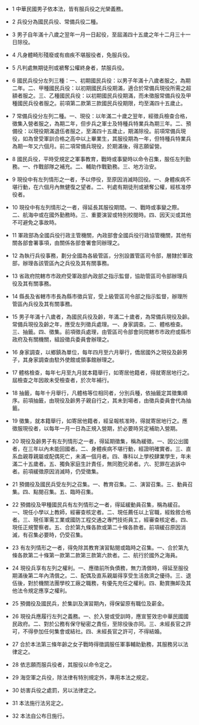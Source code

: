 * 1 中華民國男子依本法，皆有服兵役之光榮義務。

* 2 兵役分為國民兵役、常備兵役二種。

* 3 男子自年滿十八歲之翌年一月一日起役，至屆滿四十五歲之年十二月三十一日除役。

* 4 凡身體畸形殘廢或有痼疾不堪服役者，免服兵役。

* 5 凡判處無期徒刑或褫奪公權終身者，禁服兵役。

* 6 國民兵役分左列三種：一、初期國民兵役：以男子年滿十八歲者服之，為期二年。二、甲種國民兵役：以初期國民兵役期滿，適合於常備兵現役所需之超額者服之。三、乙種國民兵役：以初期國民兵役期滿，而未徵服常備兵役及甲種國民兵役者服之。前項第二款第三款國民兵役期限，均至滿四十五歲止。

* 7 常備兵役分左列二種。一、現役：以年滿二十歲之翌年，經徵兵檢查合格，徵集入營者服之，為期二年，但步兵之軍士及特種兵特業兵為期三年。二、預備役：以現役期滿退伍者服之，至滿四十五歲止，期滿除役。前項常備兵現役，如為曾受軍訓合格之高中以上畢業生，其服役期為一年，但特種兵特業兵為期一年又六個月。前二項常備兵現役，於期滿後，得志願留營。

* 8 國民兵役，平時受規定之軍事教育，戰時或事變時以命令召集，服任左列勤務。一、作戰部隊之補充。二、輔助作戰勤務。三、地方治安。

* 9 現役中有左列情形之一者，予以停役，至原因消滅時回役。一、身體疾病不堪行動，在六個月內無健復之望者。二、判處有期徒刑或褫奪公權，經核准停役者。

* 10 現役中有左列情形之一者，得延長其服役期間。一、戰時或事變之際。二、航海中或在國外勤務時。三、重要演習或特別校閱時。四、因天災或其他不可避免之事故時。

* 11 軍政部為全國兵役行政主管機關，內政部會全國兵役行政協管機關，其他有關各部會署事項，由關係各部會署會同辦理之。

* 12 為執行兵役事務，劃分全國為各級管區，分別設置管區司令部，層隸於軍政部，辦理各該管區內之兵役及其有關事務。

* 13 省政府院轄市市政府受軍政部內政部之指示監督，協助管區司令部辦理兵役及其有關事務。

* 14 縣長及省轄市市長為縣市徵兵官，受上級管區司令部之指示監督，辦理所管區內兵役及其有關事務。

* 15 男子年滿十八歲者，為國民兵役及齡，年滿二十歲者，為常備兵現役及齡。常備兵現役及齡之年，應受左列徵兵處理。一、身家調查。二、體格檢查。三、抽籤。四、徵集。前項徵兵處理，由管區司令部會同院轄市市政府或縣市政府及有關機關，組設徵兵委員會辦理之。

* 16 身家調查，以鄉鎮為單位，每年四月至六月舉行，僑居國外之現役及齡男子，其身家調查由駐外使館或領事館辦理之。

* 17 體格檢查，每年七月至九月就本籍舉行，如寄居他籍者，得就寄居地行之。屆檢查之年因故未受檢查者，於次年補行。

* 18 抽籤，每年十月舉行，凡體格等位相同者，分別兵種，依抽籤定其徵集順序。前項抽籤，由現役及齡男子親自行之，其未到場者，由徵兵委員會代為抽籤。

* 19 徵集，就本籍舉行，如寄居他籍者，經呈報核准時，得就寄居地行之。應徵服現役者，以每年一月一日為正規入營期，於必要時另定補助入營期。

* 20 現役及齡男子有左列情形之一者，得延期徵集，稱為緩徵。一、因公出國者，在三年以內未能回國者。二、身體疾病不堪行動，經證明確實者。三、直系血親尊親屬或配偶死亡，未滿一個月者。四、專科以上學校肆業學生，年未滿二十五歲者。五、獨負家庭生計責任，無同胞兄弟者。六、犯罪在追訴中者。前項緩徵原因消滅時，仍受徵集。

* 21 預備役及國民兵受左列之召集。一、教育召集。二、演習召集。三、動員召集。四、點閱召集。五、臨時召集。

* 22 預備役及甲種國民兵有左列情形之一者，得延緩動員召集，稱為緩召。一、現任小學以上教師，經審查核定者。二、現任薦任以上官職，經銓敘合格者。三、現任軍需工業或國防工程交通之專門技術員工，經審查核定者。四、現任正規警察者。五、合於第九條各款或第二十條各款者。前項緩召原因消滅，有召集必要時，仍受召集。

* 23 有左列情形之一者，得免除其教育演習點閱或臨時之召集。一、合於第九條各款第二十條第一款第二款第三款第六款者。二、航行於國外之海員。

* 24 現役兵享有左列之權利。一、應徵前所負債務，無力清償時，得延至服役期滿後第二年內清償之。二、配偶及直系親屬得享受生活救濟之優待。三、退伍後，對於機關法團學校工廠之職務，有優先充任之權利。四、勳賞撫卹及其他法令規定應享之權利。

* 25 預備役及國民兵，於集訓及演習期內，得保留原有職位及薪金。

* 26 現役兵應履行左列之義務。一、於入營或受訓時，應宣誓效忠中華民國國民政府。二、對於公務有保守秘密之責任，至除役後亦同。三、未經長官之許可，不得參加任何集會或結社。四、未經長官之許可，不得結婚。

* 27 合於本法第三條年齡之女子戰時得徵調服任軍事輔助勤務，其服務另以法律定之。

* 28 依志願而服兵役者，其服役以命令定之。

* 29 海空軍之兵役，除法律有特別規定外，準用本法之規定。

* 30 妨害兵役之處罰，另以法律定之。

* 31 本法施行法另定之。

* 32 本法自公布日施行。

